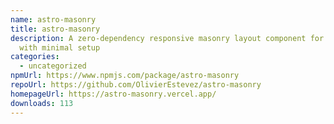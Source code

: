 ```yaml
---
name: astro-masonry
title: astro-masonry
description: A zero-dependency responsive masonry layout component for Astro
  with minimal setup
categories:
  - uncategorized
npmUrl: https://www.npmjs.com/package/astro-masonry
repoUrl: https://github.com/OlivierEstevez/astro-masonry
homepageUrl: https://astro-masonry.vercel.app/
downloads: 113
---
```

